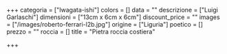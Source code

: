 +++
categoria = ["Iwagata-ishi"]
colors = []
data = ""
descrizione = ["Luigi Garlaschi"]
dimensioni = ["13cm x 6cm x 6cm"]
discount_price = ""
images = ["/images/roberto-ferrari-l2b.jpg"]
origine = ["Liguria"]
poetico = []
prezzo = ""
roccia = []
title = "Pietra roccia costiera"

+++
